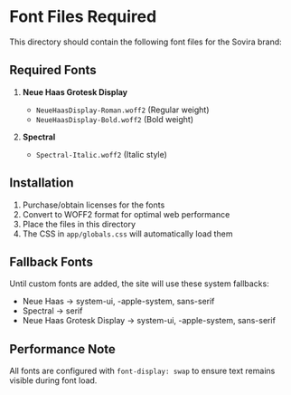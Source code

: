 # Font Files Required

This directory should contain the following font files for the Sovira brand:

## Required Fonts

1. **Neue Haas Grotesk Display**
   - `NeueHaasDisplay-Roman.woff2` (Regular weight)
   - `NeueHaasDisplay-Bold.woff2` (Bold weight)

2. **Spectral**
   - `Spectral-Italic.woff2` (Italic style)

## Installation

1. Purchase/obtain licenses for the fonts
2. Convert to WOFF2 format for optimal web performance
3. Place the files in this directory
4. The CSS in `app/globals.css` will automatically load them

## Fallback Fonts

Until custom fonts are added, the site will use these system fallbacks:
- Neue Haas → system-ui, -apple-system, sans-serif
- Spectral → serif
- Neue Haas Grotesk Display → system-ui, -apple-system, sans-serif

## Performance Note

All fonts are configured with `font-display: swap` to ensure text remains visible during font load. 